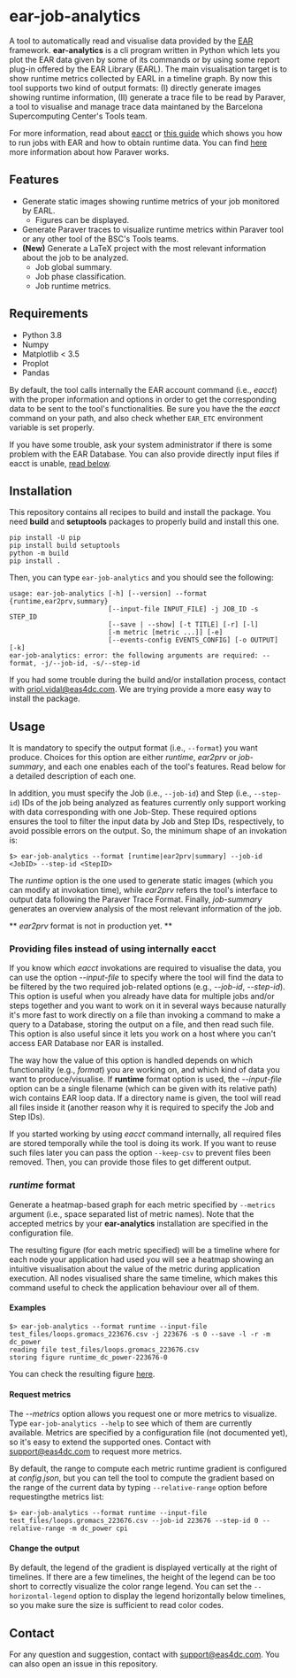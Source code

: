 # ear-job-analytics

A tool to automatically read and visualise data provided by the [EAR](https://gitlab.bsc.es/ear_team/ear/-/wikis/home) framework.
**ear-analytics** is a cli program written in Python which lets you plot the EAR data given by some of its commands or by using some report plug-in offered by the EAR Library (EARL).
The main visualisation target is to show runtime metrics collected by EARL in a timeline graph.
By now this tool supports two kind of output formats: (I) directly generate images showing runtime information, (II) generate a trace file to be read by Paraver, a tool to visualise and manage trace data maintaned by the Barcelona Supercomputing Center's Tools team.

For more information, read about [eacct](https://gitlab.bsc.es/ear_team/ear/-/wikis/EAR-commands#ear-job-accounting-eacct) or [this guide](https://gitlab.bsc.es/ear_team/ear/-/wikis/User%20guide#running-jobs-with-ear) which shows you how to run jobs with EAR and how to obtain runtime data.
You can find [here](https://tools.bsc.es/paraver) more information about how Paraver works.

## Features

- Generate static images showing runtime metrics of your job monitored by EARL.
    - Figures can be displayed.
- Generate Paraver traces to visualize runtime metrics within Paraver tool or any other tool of the BSC's Tools teams.
- **(New)** Generate a LaTeX project with the most relevant information about the job to be analyzed.
    - Job global summary.
    - Job phase classification.
    - Job runtime metrics.

## Requirements

- Python 3.8
- Numpy
- Matplotlib < 3.5
- Proplot
- Pandas

By default, the tool calls internally the EAR account command (i.e., *eacct*) with the proper information and options in order to get the corresponding data to be sent to the tool's functionalities.
Be sure you have the the *eacct* command on your path, and also check whether `EAR_ETC` environment variable is set properly.

If you have some trouble, ask your system administrator if there is some problem with the EAR Database.
You can also provide directly input files if eacct is unable, [read below](https://github.com/eas4dc/ear-job-analytics/blob/main/README.md#providing-files-instead-of-using-internally-eacct). 

## Installation

This repository contains all recipes to build and install the package.
You need **build** and **setuptools** packages to properly build and install this one.

```
pip install -U pip
pip install build setuptools
python -m build
pip install .
```

Then, you can type `ear-job-analytics` and you should see the following:

```
usage: ear-job-analytics [-h] [--version] --format {runtime,ear2prv,summary}
                         [--input-file INPUT_FILE] -j JOB_ID -s STEP_ID
                         [--save | --show] [-t TITLE] [-r] [-l]
                         [-m metric [metric ...]] [-e]
                         [--events-config EVENTS_CONFIG] [-o OUTPUT] [-k]
ear-job-analytics: error: the following arguments are required: --format, -j/--job-id, -s/--step-id
```

If you had some trouble during the build and/or installation process, contact with oriol.vidal@eas4dc.com.
We are trying provide a more easy way to install the package.

## Usage

It is mandatory to specify the output format (i.e., `--format`) you want produce.
Choices for this option are either *runtime*, *ear2prv* or *job-summary*, and each one enables each of the tool's features.
Read below for a detailed description of each one.

In addition, you must specify the Job (i.e., `--job-id`) and Step (i.e., `--step-id`) IDs of the job being analyzed as features currently only support working with data corresponding with one Job-Step.
These required options ensures the tool to filter the input data by Job and Step IDs, respectively, to avoid possible errors on the output.
So, the minimum shape of an invokation is:

```
$> ear-job-analytics --format [runtime|ear2prv|summary] --job-id <JobID> --step-id <StepID>
```

The *runtime* option is the one used to generate static images (which you can modify at invokation time), while *ear2prv* refers the tool's interface to output data following the Paraver Trace Format.
Finally, *job-summary* generates an overview analysis of the most relevant information of the job.

** _ear2prv_ format is not in production yet. **

### Providing files instead of using internally eacct

If you know which *eacct* invokations are required to visualise the data, you can use the option *--input-file* to specify where the tool will find the data to be filtered by the two required job-related options (e.g., *--job-id*, *--step-id*).
This option is useful when you already have data for multiple jobs and/or steps together and you want to work on it in several ways because naturally it's more fast to work directly on a file than invoking a command to make a query to a Database, storing the output on a file, and then read such file.
This option is also useful since it lets you work on a host where you can't access EAR Database nor EAR is installed.

The way how the value of this option is handled depends on which functionality (e.g., *format*) you are working on, and which kind of data you want to produce/visualise.
If **runtime** format option is used, the *--input-file* option can be a single filename (which can be given with its relative path) wich contains EAR loop data.
If a directory name is given, the tool will read all files inside it (another reason why it is required to specify the Job and Step IDs).

If you started working by using *eacct* command internally, all required files are stored temporally while the tool is doing its work.
If you want to reuse such files later you can pass the option `--keep-csv` to prevent files been removed.
Then, you can provide those files to get different output.

### *runtime* format

Generate a heatmap-based graph for each metric specified by `--metrics` argument (i.e., space separated list of metric names).
Note that the accepted metrics by your **ear-analytics** installation are specified in the configuration file.

The resulting figure (for each metric specified) will be a timeline where for each node your application had used you will see a heatmap showing an intuitive visualisation about the value of the metric during application execution.
All nodes visualised share the same timeline, which makes this command useful to check the application behaviour over all of them.

#### Examples

```
$> ear-job-analytics --format runtime --input-file test_files/loops.gromacs_223676.csv -j 223676 -s 0 --save -l -r -m dc_power
reading file test_files/loops.gromacs_223676.csv
storing figure runtime_dc_power-223676-0
```

You can check the resulting figure [here](src/extra/examples/imgs/runtime_dc_power-223676-0.pdf).

#### Request metrics

The *--metrics* option allows you request one or more metrics to visualize.
Type `ear-job-analytics --help` to see which of them are currently available.
Metrics are specified by a configuration file (not documented yet), so it's easy to extend the supported ones.
Contact with support@eas4dc.com to request more metrics.

By default, the range to compute each metric runtime gradient is configured at *config.json*, but you can tell the tool to compute the gradient based on the range of the current data by typing `--relative-range` option before requestingthe metrics list:

```
$> ear-job-analytics --format runtime --input-file test_files/loops.gromacs_223676.csv --job-id 223676 --step-id 0 --relative-range -m dc_power cpi
```

#### Change the output

By default, the legend of the gradient is displayed vertically at the right of timelines.
If there are a few timelines, the height of the legend can be too short to correctly visualize the color range legend.
You can set the `--horizontal-legend` option to display the legend horizontally below timelines, so you make sure the size is sufficient to read color codes.

## Contact

For any question and suggestion, contact with support@eas4dc.com.
You can also open an issue in this repository.
